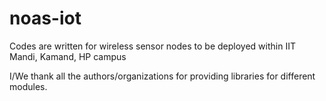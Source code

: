 # noas-iot
Codes are written for wireless sensor nodes to be deployed within IIT Mandi, Kamand, HP campus

I/We thank all the authors/organizations for providing libraries for different modules. 

